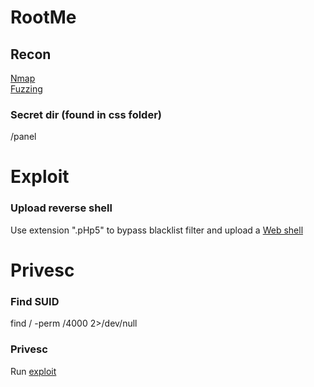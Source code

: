 # RootMe

## Recon
[Nmap](./recon/map) </br>
[Fuzzing](./recon/urls.json)
### Secret dir (found in css folder)
/panel

# Exploit
### Upload reverse shell
Use extension ".pHp5" to bypass blacklist filter and upload a [Web shell](./exploit/reverse.pHp5)

# Privesc
### Find SUID
find / -perm /4000 2>/dev/null

### Privesc
Run [exploit](./privesc/exploit)
